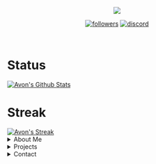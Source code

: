 <!--Credits to lrusso96 (https://github.com/lrusso96) for the profile scheme.-->
<!--All 3rd party trademarks and copyrights are property of their respective owners/maintainers.-->
<p align="center">
  <img src="https://readme-typing-svg.herokuapp.com/?lines=Hey+there,+I'm+Avon!&center=true&width=380&height=45">
</p>

<p align="center">
  <a href="https://github.com/AvonZzZ">
    <img alt="followers" title="Follow Me" src="https://img.shields.io/github/followers/AvonZzZ?color=236ad3&labelColor=1155ba&style=for-the-badge&logo=github&label=Follow%20me"/></a>
  <a href="https://discord.gg/3ZXwj2ht6X">
    <img alt="discord" title="Devtopia" src="https://img.shields.io/discord/866372720895459388.svg?label=Devtopia&logo=discord&logoColor=ffffff&color=7389D8&labelColor=6A7EC2&style=for-the-badge"/><a/>
</p>
<br> 
 <h1>
   Status
   </h1>
  <a href="https://github.com/anuraghazra/github-readme-stats"><img alt="Avon's Github Stats" src="https://denvercoder1-github-readme-stats.vercel.app/api?username=AvonZzZ&show_icons=true&count_private=true&theme=react&hide_border=true&bg_color=0D1117" /></a>
  <br>
  <h1>
 Streak 
  </h1>
 <a href="https://github.com/DenverCoder1/github-readme-streak-stats">
    <img title="streak" alt="Avon's Streak" src="https://github-readme-streak-stats.herokuapp.com/?user=AvonZzZ&theme=black-ice&hide_border=true&stroke=0000&background=0d1119&ring=60D9FA&fire=60D9FA&currStreakLabel=60D9FA"/>
  </a>
  <br/>
  
<details>
  <summary>About Me</summary>
  <p align="left">
       <h2>About Me</h2>
       <ul>
         <li>
           <p>
              Im a 17yo coder that <i>usually</i> codes in JS.
             </p>
         </li>
           <p>
             <li>
              Im fairly new to github so have mercy on me~
             </p>
         </li>
       </ul>
  </p>
</details>
  
<details>
  <summary>
    Projects
  </summary>
  <p align="left">
       <h2>
         Projects
  </h2>
    <p>
      <em>
        My current projects. I also have some other ones not listed here.
      </em>
  </p>   
    <h3>
      Owned By Me
  </h3>
    <ul>
    <li><a href="https://discord.com/oauth2/authorize?client_id=843091599247409182&scope=bot%20applications.commands&permissions=2147483647">Eve</a> - A fun RPG bot with many features to come.</li>
    </ul>
    </p>
</details>
  
<details>
  <summary>
    Contact
  </summary>
  
  <p align="left">
       <h2>
         Contact
       </h2>
   <p>
    Contact me thru discord or email 
   </p>
   <ul>
     <li>
       Discord Tag: <code>avon#0001</code>
     </li>
     <li>
       Discord ID: <code>780522171226390638</code>
     </li>
     <li>
       Email: <code>avon.dum@gmail.com</code>
     </li>
     <br>
     <li>
       Note(s): 
       <br> - I might not respond through email so its recommended to contact me through discord.
       <br> - If you send spam messages in my discord, i will block you.
       </li>
   </ul>
   </p>
</details>
